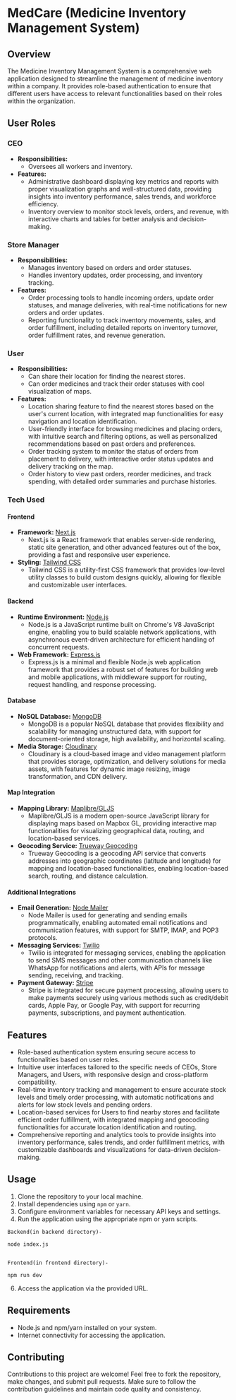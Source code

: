 # MedCare (Medicine Inventory Management System)

## Overview

The Medicine Inventory Management System is a comprehensive web application designed to streamline the management of medicine inventory within a company. It provides role-based authentication to ensure that different users have access to relevant functionalities based on their roles within the organization.

## User Roles

### CEO

- **Responsibilities:**
  - Oversees all workers and inventory.
- **Features:**
  - Administrative dashboard displaying key metrics and reports with proper visualization graphs and well-structured data, providing insights into inventory performance, sales trends, and workforce efficiency.
  - Inventory overview to monitor stock levels, orders, and revenue, with interactive charts and tables for better analysis and decision-making.

### Store Manager

- **Responsibilities:**
  - Manages inventory based on orders and order statuses.
  - Handles inventory updates, order processing, and inventory tracking.
- **Features:**
  - Order processing tools to handle incoming orders, update order statuses, and manage deliveries, with real-time notifications for new orders and order updates.
  - Reporting functionality to track inventory movements, sales, and order fulfillment, including detailed reports on inventory turnover, order fulfillment rates, and revenue generation.

### User

- **Responsibilities:**
  - Can share their location for finding the nearest stores.
  - Can order medicines and track their order statuses with cool visualization of maps.
- **Features:**
  - Location sharing feature to find the nearest stores based on the user's current location, with integrated map functionalities for easy navigation and location identification.
  - User-friendly interface for browsing medicines and placing orders, with intuitive search and filtering options, as well as personalized recommendations based on past orders and preferences.
  - Order tracking system to monitor the status of orders from placement to delivery, with interactive order status updates and delivery tracking on the map.
  - Order history to view past orders, reorder medicines, and track spending, with detailed order summaries and purchase histories.

### Tech Used

#### Frontend

- **Framework:** [Next.js](https://nextjs.org/)
  - Next.js is a React framework that enables server-side rendering, static site generation, and other advanced features out of the box, providing a fast and responsive user experience.
- **Styling:** [Tailwind CSS](https://tailwindcss.com/)
  - Tailwind CSS is a utility-first CSS framework that provides low-level utility classes to build custom designs quickly, allowing for flexible and customizable user interfaces.

#### Backend

- **Runtime Environment:** [Node.js](https://nodejs.org/)
  - Node.js is a JavaScript runtime built on Chrome's V8 JavaScript engine, enabling you to build scalable network applications, with asynchronous event-driven architecture for efficient handling of concurrent requests.
- **Web Framework:** [Express.js](https://expressjs.com/)
  - Express.js is a minimal and flexible Node.js web application framework that provides a robust set of features for building web and mobile applications, with middleware support for routing, request handling, and response processing.

#### Database

- **NoSQL Database:** [MongoDB](https://www.mongodb.com/)
  - MongoDB is a popular NoSQL database that provides flexibility and scalability for managing unstructured data, with support for document-oriented storage, high availability, and horizontal scaling.
- **Media Storage:** [Cloudinary](https://cloudinary.com/)
  - Cloudinary is a cloud-based image and video management platform that provides storage, optimization, and delivery solutions for media assets, with features for dynamic image resizing, image transformation, and CDN delivery.

#### Map Integration

- **Mapping Library:** [Maplibre/GLJS](https://maplibre.org/)
  - Maplibre/GLJS is a modern open-source JavaScript library for displaying maps based on Mapbox GL, providing interactive map functionalities for visualizing geographical data, routing, and location-based services.
- **Geocoding Service:** [Trueway Geocoding](https://www.trueway.co/)
  - Trueway Geocoding is a geocoding API service that converts addresses into geographic coordinates (latitude and longitude) for mapping and location-based functionalities, enabling location-based search, routing, and distance calculation.

#### Additional Integrations

- **Email Generation:** [Node Mailer](https://www.nodemailer.com/)
  - Node Mailer is used for generating and sending emails programmatically, enabling automated email notifications and communication features, with support for SMTP, IMAP, and POP3 protocols.
- **Messaging Services:** [Twilio](https://www.twilio.com/en-us)
  - Twilio is integrated for messaging services, enabling the application to send SMS messages and other communication channels like WhatsApp for notifications and alerts, with APIs for message sending, receiving, and tracking.
- **Payment Gateway:** [Stripe](https://stripe.com/in)
  - Stripe is integrated for secure payment processing, allowing users to make payments securely using various methods such as credit/debit cards, Apple Pay, or Google Pay, with support for recurring payments, subscriptions, and payment authentication.

## Features

- Role-based authentication system ensuring secure access to functionalities based on user roles.
- Intuitive user interfaces tailored to the specific needs of CEOs, Store Managers, and Users, with responsive design and cross-platform compatibility.
- Real-time inventory tracking and management to ensure accurate stock levels and timely order processing, with automatic notifications and alerts for low stock levels and pending orders.
- Location-based services for Users to find nearby stores and facilitate efficient order fulfillment, with integrated mapping and geocoding functionalities for accurate location identification and routing.
- Comprehensive reporting and analytics tools to provide insights into inventory performance, sales trends, and order fulfillment metrics, with customizable dashboards and visualizations for data-driven decision-making.

## Usage

1. Clone the repository to your local machine.
2. Install dependencies using `npm` or `yarn`.
3. Configure environment variables for necessary API keys and settings.
4. Run the application using the appropriate npm or yarn scripts.

```
Backend(in backend directory)-

node index.js


Frontend(in frontend directory)-

npm run dev
```

6. Access the application via the provided URL.

## Requirements

- Node.js and npm/yarn installed on your system.
- Internet connectivity for accessing the application.

## Contributing

Contributions to this project are welcome! Feel free to fork the repository, make changes, and submit pull requests. Make sure to follow the contribution guidelines and maintain code quality and consistency.
